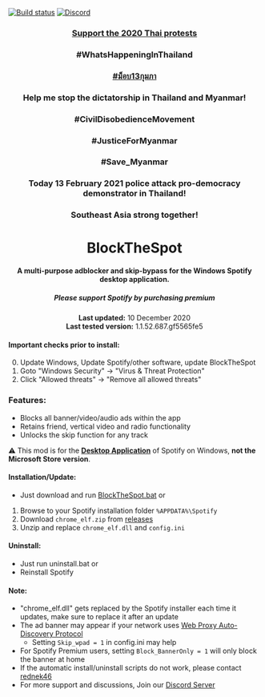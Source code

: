 [![Build status](https://ci.appveyor.com/api/projects/status/31l6ynm0a1fhr2vs/branch/master?svg=true)](https://ci.appveyor.com/project/mrpond/blockthespot/branch/master)  [![Discord](https://discord.com/api/guilds/807273906872123412/widget.png)](https://discord.gg/p43cusgUPm)

<center>
    <h3 align="center"><a href="https://en.wikipedia.org/wiki/2020_Thai_protests">Support the 2020 Thai protests</a></h3>
    <h3 align="center">#WhatsHappeningInThailand</h3>
    <h3 align="center"><a href="https://twitter.com/search?q=%23ม็อบ13กุมภา">#ม็อบ13กุมภา</a></h3>
    <h3 align="center">Help me stop the dictatorship in Thailand and Myanmar!</h3>
    <h3 align="center">#CivilDisobedienceMovement</h3>
    <h3 align="center">#JusticeForMyanmar</h3>
    <h3 align="center">#Save_Myanmar</h3>
    <h3 align="center">Today 13 February 2021 police attack pro-democracy demonstrator in Thailand!</h3>
    <h3 align="center">Southeast Asia strong together!</h3>
</center>

<center>
    <h1 align="center">BlockTheSpot</h1>
    <h4 align="center">A multi-purpose adblocker and skip-bypass for the <strong>Windows</strong> Spotify desktop application.</h4>
    <h5 align="center">Please support Spotify by purchasing premium</h5>
    <p align="center">
        <strong>Last updated:</strong> 10 December 2020<br>
        <strong>Last tested version:</strong> 1.1.52.687.gf5565fe5
    </p> 
</center>

#### Important checks prior to install:
0. Update Windows, Update Spotify/other software, update BlockTheSpot
1. Goto "Windows Security" -> "Virus & Threat Protection"
2. Click "Allowed threats" -> "Remove all allowed threats"

### Features:
* Blocks all banner/video/audio ads within the app
* Retains friend, vertical video and radio functionality
* Unlocks the skip function for any track

:warning: This mod is for the [**Desktop Application**](https://www.spotify.com/download/windows/) of Spotify on Windows, **not the Microsoft Store version**.

#### Installation/Update:
* Just download and run [BlockTheSpot.bat](https://minhaskamal.github.io/DownGit/#/home?url=https://github.com/mrpond/BlockTheSpot/blob/master/BlockTheSpot.bat)
or
1. Browse to your Spotify installation folder `%APPDATA%\Spotify`
2. Download `chrome_elf.zip` from [releases](https://github.com/mrpond/BlockTheSpot/releases)
3. Unzip and replace `chrome_elf.dll` and `config.ini` 

#### Uninstall:
* Just run uninstall.bat
or
* Reinstall Spotify 

#### Note:
* "chrome_elf.dll" gets replaced by the Spotify installer each time it updates, make sure to replace it after an update
* The ad banner may appear if your network uses [Web Proxy Auto-Discovery Protocol](https://en.wikipedia.org/wiki/Web_Proxy_Auto-Discovery_Protocol)
    * Setting `Skip_wpad = 1` in config.ini may help
* For Spotify Premium users, setting `Block_BannerOnly = 1` will only block the banner at home
* If the automatic install/uninstall scripts do not work, please contact [rednek46](https://github.com/rednek46)
* For more support and discussions, Join our [Discord Server](https://discord.gg/p43cusgUPm) 


